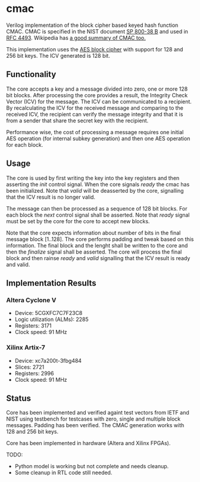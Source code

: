 cmac
====
Verilog implementation of the block cipher based keyed hash function
CMAC. CMAC is specified in the NIST document
[SP 800-38 B](http://csrc.nist.gov/publications/nistpubs/800-38B/SP_800-38B.pdf)
and used in [RFC 4493](https://tools.ietf.org/html/rfc4493). Wikipedia has [a good summary of CMAC too.](https://en.wikipedia.org/wiki/One-key_MAC)

This implementation uses the
[AES block cipher](https://github.com/secworks/aes) with support for 128
and 256 bit keys. The ICV generated is 128 bit.


## Functionality ##
The core accepts a key and a message divided into zero, one or more 128
bit blocks. After processing the core provides a result, the Integrity
Check Vector (ICV) for the message. The ICV can be communicated to a
recipient. By recalculating the ICV for the received message and
comparing to the received ICV, the recipient can verify the message
integrity and that it is from a sender that share the secret key with
the recipient.

Performance wise, the cost of processing a message requires one initial
AES operation (for internal subkey generation) and then one AES
operation for each block.


## Usage ##
The core is used by first writing the key into the key registers and
then asserting the _init_ control signal. When the core signals _ready_
the cmac has been initialized. Note that _valid_ will be deasserted by
the core, signalling that the ICV result is no longer valid.

The message can then be processed as a sequence of 128 bit blocks. For
each block the _next_ control signal shall be asserted. Note that
_ready_ signal must be set by the core for the core to accept new
blocks.

Note that the core expects information about number of bits in the final
message block [1..128]. The core performs padding and tweak based on
this information. The final block and the lenght shall be written to the
core and then the _finalize_ signal shall be asserted. The core will
process the final block and then rainse _ready_ and _valid_ signalling
that the ICV result is ready and valid.


## Implementation Results ##
### Altera Cyclone V ###
- Device: 5CGXFC7C7F23C8
- Logic utilization (ALMs): 2285
- Registers:                3171
- Clock speed:              91 MHz


### Xilinx Artix-7 ###
- Device: xc7a200t-3fbg484
- Slices:    2721
- Registers: 2996
- Clock speed: 91 MHz


## Status ##
Core has been implemented and verified againt test vectors from IETF and
NIST using testbench for testcases with zero, single and multiple block
messages. Padding has been verified. The CMAC generation works with 128
and 256 bit keys.

Core has been implemented in hardware (Altera and Xilinx FPGAs).

TODO:
- Python model is working but not complete and needs cleanup.
- Some cleanup in RTL code still needed.
